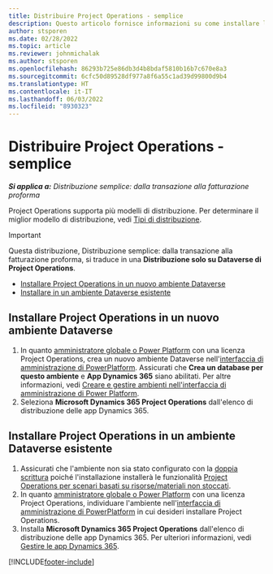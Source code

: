 ```yaml
---
title: Distribuire Project Operations - semplice
description: Questo articolo fornisce informazioni su come installare la distribuzione semplice di Project Operations, con la fatturazione proforma.
author: stsporen
ms.date: 02/28/2022
ms.topic: article
ms.reviewer: johnmichalak
ms.author: stsporen
ms.openlocfilehash: 86293b725e86db3d4b8bdaf5810b16b7c670e8a3
ms.sourcegitcommit: 6cfc50d89528df977a8f6a55c1ad39d99800d9b4
ms.translationtype: HT
ms.contentlocale: it-IT
ms.lasthandoff: 06/03/2022
ms.locfileid: "8930323"
---
```

# <a name="deploy-project-operations---lite"></a>Distribuire Project Operations - semplice

_**Si applica a:** Distribuzione semplice: dalla transazione alla fatturazione proforma_



Project Operations supporta più modelli di distribuzione. Per determinare il miglior modello di distribuzione, vedi [Tipi di distribuzione](determine-deployment-type.md).


> [!IMPORTANT]
> Questa distribuzione, Distribuzione semplice: dalla transazione alla fatturazione proforma, si traduce in una **Distribuzione solo su Dataverse di Project Operations**.

- [Installare Project Operations in un nuovo ambiente Dataverse](#new)
- [Installare in un ambiente Dataverse esistente](#existing)



## <a name="install-project-operations-to-a-new-dataverse-environment"></a><a name="new"></a>Installare Project Operations in un nuovo ambiente Dataverse

1. In quanto [amministratore globale o Power Platform](/power-platform/admin/global-service-administrators-can-administer-without-license) con una licenza Project Operations, crea un nuovo ambiente Dataverse nell'[interfaccia di amministrazione di PowerPlatform](https://admin.powerplatform.com). Assicurati che **Crea un database per questo ambiente** e **App Dynamics 365** siano abilitati. Per altre informazioni, vedi [Creare e gestire ambienti nell'interfaccia di amministrazione di Power Platform](/power-platform/admin/create-environment#create-an-environment-in-the-power-platform-admin-center).
2. Seleziona **Microsoft Dynamics 365 Project Operations** dall'elenco di distribuzione delle app Dynamics 365.


## <a name="install-project-operations-to-an-existing-dataverse-environment"></a><a name="existing"></a>Installare Project Operations in un ambiente Dataverse esistente
1. Assicurati che l'ambiente non sia stato configurato con la [doppia scrittura](/dynamics365/fin-ops-core/dev-itpro/data-entities/dual-write/dual-write-overview) poiché l'installazione installerà le funzionalità [Project Operations per scenari basati su risorse/materiali non stoccati](project-operations-integrated-deployment-overview.md).
2. In quanto [amministratore globale o Power Platform](/power-platform/admin/global-service-administrators-can-administer-without-license) con una licenza Project Operations, individuare l'ambiente nell'[interfaccia di amministrazione di PowerPlatform](https://admin.powerplatform.com) in cui desideri installare Project Operations.
3. Installa **Microsoft Dynamics 365 Project Operations** dall'elenco di distribuzione delle app Dynamics 365. Per ulteriori informazioni, vedi [Gestire le app Dynamics 365](/power-platform/admin/manage-apps).




[!INCLUDE[footer-include](../includes/footer-banner.md)]
